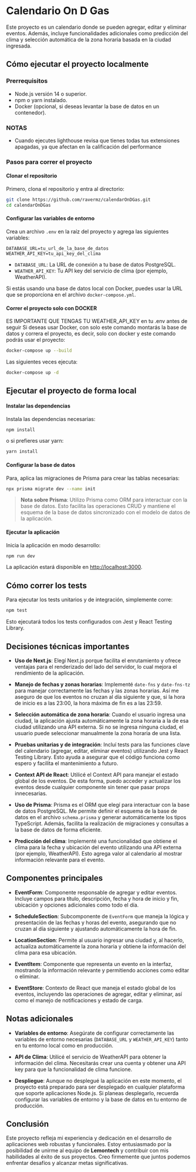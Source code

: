 # Calendario On D Gas

Este proyecto es un calendario donde se pueden agregar, editar y eliminar eventos. Además, incluye funcionalidades adicionales como predicción del clima y selección automática de la zona horaria basada en la ciudad ingresada.

## Cómo ejecutar el proyecto localmente

### Prerrequisitos

- Node.js versión 14 o superior.
- npm o yarn instalado.
- Docker (opcional, si deseas levantar la base de datos en un contenedor).


### NOTAS
- Cuando ejecutes lighthouse revisa que tienes todas tus extensiones apagadas, ya que afectan en la calificación del performance

### Pasos para correr el proyecto

#### Clonar el repositorio

Primero, clona el repositorio y entra al directorio:

```bash
git clone https://github.com/ravermz/calendarOnDGas.git
cd calendarOnDGas
```

#### Configurar las variables de entorno

Crea un archivo `.env` en la raíz del proyecto y agrega las siguientes variables:

```env
DATABASE_URL=tu_url_de_la_base_de_datos
WEATHER_API_KEY=tu_api_key_del_clima
```

- `DATABASE_URL`: La URL de conexión a tu base de datos PostgreSQL.
- `WEATHER_API_KEY`: Tu API key del servicio de clima (por ejemplo, WeatherAPI).

Si estás usando una base de datos local con Docker, puedes usar la URL que se proporciona en el archivo `docker-compose.yml`.


#### Correr el proyecto solo con DOCKER
ES IMPORTANTE QUE TENGAS TU WEATHER_API_KEY en tu .env antes de seguir
Si deseas usar Docker, con solo este comando montarás la base de datos y correra el proyecto, es decir, solo con docker y este comando podrás usar el proyecto:

```bash
docker-compose up --build
```

Las siguientes veces ejecuta:
```bash
docker-compose up -d
````

## Ejecutar el proyecto de forma local

#### Instalar las dependencias

Instala las dependencias necesarias:

```bash
npm install
```

o si prefieres usar yarn:

```bash
yarn install
```

#### Configurar la base de datos

Para, aplica las migraciones de Prisma para crear las tablas necesarias:

```bash
npx prisma migrate dev --name init
```

> **Nota sobre Prisma**: Utilizo Prisma como ORM para interactuar con la base de datos. Esto facilita las operaciones CRUD y mantiene el esquema de la base de datos sincronizado con el modelo de datos de la aplicación.

#### Ejecutar la aplicación

Inicia la aplicación en modo desarrollo:

```bash
npm run dev
```

La aplicación estará disponible en [http://localhost:3000](http://localhost:3000).

## Cómo correr los tests

Para ejecutar los tests unitarios y de integración, simplemente corre:

```bash
npm test
```

Esto ejecutará todos los tests configurados con Jest y React Testing Library.

## Decisiones técnicas importantes

- **Uso de Next.js**: Elegí Next.js porque facilita el enrutamiento y ofrece ventajas para el renderizado del lado del servidor, lo cual mejora el rendimiento de la aplicación.

- **Manejo de fechas y zonas horarias**: Implementé `date-fns` y `date-fns-tz` para manejar correctamente las fechas y las zonas horarias. Así me aseguro de que los eventos no cruzan al día siguiente y que, si la hora de inicio es a las 23:00, la hora máxima de fin es a las 23:59.

- **Selección automática de zona horaria**: Cuando el usuario ingresa una ciudad, la aplicación ajusta automáticamente la zona horaria a la de esa ciudad utilizando una API externa. Si no se ingresa ninguna ciudad, el usuario puede seleccionar manualmente la zona horaria de una lista.

- **Pruebas unitarias y de integración**: Incluí tests para las funciones clave del calendario (agregar, editar, eliminar eventos) utilizando Jest y React Testing Library. Esto ayuda a asegurar que el código funciona como espero y facilita el mantenimiento a futuro.

- **Context API de React**: Utilicé el Context API para manejar el estado global de los eventos. De esta forma, puedo acceder y actualizar los eventos desde cualquier componente sin tener que pasar props innecesarias.

- **Uso de Prisma**: Prisma es el ORM que elegí para interactuar con la base de datos PostgreSQL. Me permite definir el esquema de la base de datos en el archivo `schema.prisma` y generar automáticamente los tipos TypeScript. Además, facilita la realización de migraciones y consultas a la base de datos de forma eficiente.

- **Predicción del clima**: Implementé una funcionalidad que obtiene el clima para la fecha y ubicación del evento utilizando una API externa (por ejemplo, WeatherAPI). Esto agrega valor al calendario al mostrar información relevante para el evento.

## Componentes principales

- **EventForm**: Componente responsable de agregar y editar eventos. Incluye campos para título, descripción, fecha y hora de inicio y fin, ubicación y opciones adicionales como todo el día.

- **ScheduleSection**: Subcomponente de `EventForm` que maneja la lógica y presentación de las fechas y horas del evento, asegurando que no cruzan al día siguiente y ajustando automáticamente la hora de fin.

- **LocationSection**: Permite al usuario ingresar una ciudad y, al hacerlo, actualiza automáticamente la zona horaria y obtiene la información del clima para esa ubicación.

- **EventItem**: Componente que representa un evento en la interfaz, mostrando la información relevante y permitiendo acciones como editar o eliminar.

- **EventStore**: Contexto de React que maneja el estado global de los eventos, incluyendo las operaciones de agregar, editar y eliminar, así como el manejo de notificaciones y estado de carga.

## Notas adicionales

- **Variables de entorno**: Asegúrate de configurar correctamente las variables de entorno necesarias (`DATABASE_URL` y `WEATHER_API_KEY`) tanto en tu entorno local como en producción.

- **API de Clima**: Utilicé el servicio de WeatherAPI para obtener la información del clima. Necesitarás crear una cuenta y obtener una API key para que la funcionalidad de clima funcione.

- **Despliegue**: Aunque no desplegué la aplicación en este momento, el proyecto está preparado para ser desplegado en cualquier plataforma que soporte aplicaciones Node.js. Si planeas desplegarlo, recuerda configurar las variables de entorno y la base de datos en tu entorno de producción.

## Conclusión

Este proyecto refleja mi experiencia y dedicación en el desarrollo de aplicaciones web robustas y funcionales. Estoy entusiasmado por la posibilidad de unirme al equipo de **Lemontech** y contribuir con mis habilidades al éxito de sus proyectos. Creo firmemente que juntos podemos enfrentar desafíos y alcanzar metas significativas.
